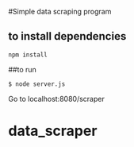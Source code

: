 #Simple data scraping program

## to install dependencies
```
npm install
```

##to run
```
$ node server.js
```
Go to localhost:8080/scraper
# data_scraper
